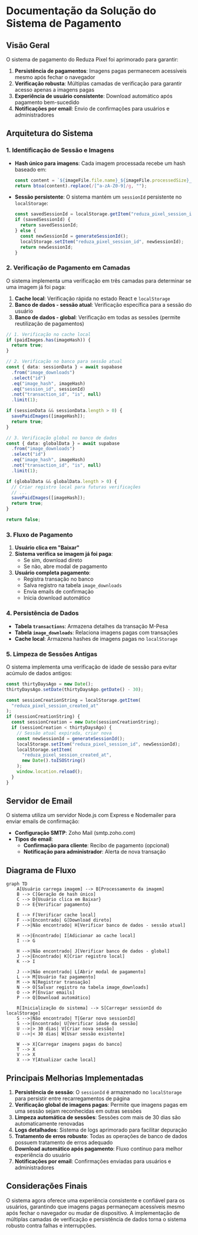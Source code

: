 # Documentação da Solução do Sistema de Pagamento

## Visão Geral

O sistema de pagamento do Reduza Pixel foi aprimorado para garantir:

1. **Persistência de pagamentos**: Imagens pagas permanecem acessíveis mesmo após fechar o navegador
2. **Verificação robusta**: Múltiplas camadas de verificação para garantir acesso apenas a imagens pagas
3. **Experiência de usuário consistente**: Download automático após pagamento bem-sucedido
4. **Notificações por email**: Envio de confirmações para usuários e administradores

## Arquitetura do Sistema

### 1. Identificação de Sessão e Imagens

- **Hash único para imagens**: Cada imagem processada recebe um hash baseado em:

  ```typescript
  const content = `${imageFile.file.name}_${imageFile.processedSize}_${imageFile.processedDimensions?.width}x${imageFile.processedDimensions?.height}`;
  return btoa(content).replace(/[^a-zA-Z0-9]/g, "");
  ```

- **Sessão persistente**: O sistema mantém um `sessionId` persistente no `localStorage`:
  ```typescript
  const savedSessionId = localStorage.getItem("reduza_pixel_session_id");
  if (savedSessionId) {
    return savedSessionId;
  } else {
    const newSessionId = generateSessionId();
    localStorage.setItem("reduza_pixel_session_id", newSessionId);
    return newSessionId;
  }
  ```

### 2. Verificação de Pagamento em Camadas

O sistema implementa uma verificação em três camadas para determinar se uma imagem já foi paga:

1. **Cache local**: Verificação rápida no estado React e `localStorage`
2. **Banco de dados - sessão atual**: Verificação específica para a sessão do usuário
3. **Banco de dados - global**: Verificação em todas as sessões (permite reutilização de pagamentos)

```typescript
// 1. Verificação no cache local
if (paidImages.has(imageHash)) {
  return true;
}

// 2. Verificação no banco para sessão atual
const { data: sessionData } = await supabase
  .from("image_downloads")
  .select("id")
  .eq("image_hash", imageHash)
  .eq("session_id", sessionId)
  .not("transaction_id", "is", null)
  .limit(1);

if (sessionData && sessionData.length > 0) {
  savePaidImages([imageHash]);
  return true;
}

// 3. Verificação global no banco de dados
const { data: globalData } = await supabase
  .from("image_downloads")
  .select("id")
  .eq("image_hash", imageHash)
  .not("transaction_id", "is", null)
  .limit(1);

if (globalData && globalData.length > 0) {
  // Criar registro local para futuras verificações
  // ...
  savePaidImages([imageHash]);
  return true;
}

return false;
```

### 3. Fluxo de Pagamento

1. **Usuário clica em "Baixar"**
2. **Sistema verifica se imagem já foi paga**:
   - Se sim, download direto
   - Se não, abre modal de pagamento
3. **Usuário completa pagamento**:
   - Registra transação no banco
   - Salva registro na tabela `image_downloads`
   - Envia emails de confirmação
   - Inicia download automático

### 4. Persistência de Dados

- **Tabela `transactions`**: Armazena detalhes da transação M-Pesa
- **Tabela `image_downloads`**: Relaciona imagens pagas com transações
- **Cache local**: Armazena hashes de imagens pagas no `localStorage`

### 5. Limpeza de Sessões Antigas

O sistema implementa uma verificação de idade de sessão para evitar acúmulo de dados antigos:

```typescript
const thirtyDaysAgo = new Date();
thirtyDaysAgo.setDate(thirtyDaysAgo.getDate() - 30);

const sessionCreationString = localStorage.getItem(
  "reduza_pixel_session_created_at"
);
if (sessionCreationString) {
  const sessionCreation = new Date(sessionCreationString);
  if (sessionCreation < thirtyDaysAgo) {
    // Sessão atual expirada, criar nova
    const newSessionId = generateSessionId();
    localStorage.setItem("reduza_pixel_session_id", newSessionId);
    localStorage.setItem(
      "reduza_pixel_session_created_at",
      new Date().toISOString()
    );
    window.location.reload();
  }
}
```

## Servidor de Email

O sistema utiliza um servidor Node.js com Express e Nodemailer para enviar emails de confirmação:

- **Configuração SMTP**: Zoho Mail (smtp.zoho.com)
- **Tipos de email**:
  - **Confirmação para cliente**: Recibo de pagamento (opcional)
  - **Notificação para administrador**: Alerta de nova transação

## Diagrama de Fluxo

```mermaid
graph TD
    A[Usuário carrega imagem] --> B[Processamento da imagem]
    B --> C[Geração de hash único]
    C --> D{Usuário clica em Baixar}
    D --> E{Verificar pagamento}

    E --> F[Verificar cache local]
    F -->|Encontrado| G[Download direto]
    F -->|Não encontrado| H[Verificar banco de dados - sessão atual]

    H -->|Encontrado| I[Adicionar ao cache local]
    I --> G

    H -->|Não encontrado| J[Verificar banco de dados - global]
    J -->|Encontrado| K[Criar registro local]
    K --> I

    J -->|Não encontrado| L[Abrir modal de pagamento]
    L --> M[Usuário faz pagamento]
    M --> N[Registrar transação]
    N --> O[Salvar registro na tabela image_downloads]
    O --> P[Enviar emails]
    P --> Q[Download automático]

    R[Inicialização do sistema] --> S[Carregar sessionId do localStorage]
    S -->|Não encontrado| T[Gerar novo sessionId]
    S -->|Encontrado| U[Verificar idade da sessão]
    U -->|> 30 dias| V[Criar nova sessão]
    U -->|< 30 dias| W[Usar sessão existente]

    W --> X[Carregar imagens pagas do banco]
    T --> X
    V --> X
    X --> Y[Atualizar cache local]
```

## Principais Melhorias Implementadas

1. **Persistência de sessão**: O `sessionId` é armazenado no `localStorage` para persistir entre recarregamentos de página
2. **Verificação global de imagens pagas**: Permite que imagens pagas em uma sessão sejam reconhecidas em outras sessões
3. **Limpeza automática de sessões**: Sessões com mais de 30 dias são automaticamente renovadas
4. **Logs detalhados**: Sistema de logs aprimorado para facilitar depuração
5. **Tratamento de erros robusto**: Todas as operações de banco de dados possuem tratamento de erros adequado
6. **Download automático após pagamento**: Fluxo contínuo para melhor experiência do usuário
7. **Notificações por email**: Confirmações enviadas para usuários e administradores

## Considerações Finais

O sistema agora oferece uma experiência consistente e confiável para os usuários, garantindo que imagens pagas permaneçam acessíveis mesmo após fechar o navegador ou mudar de dispositivo. A implementação de múltiplas camadas de verificação e persistência de dados torna o sistema robusto contra falhas e interrupções.

